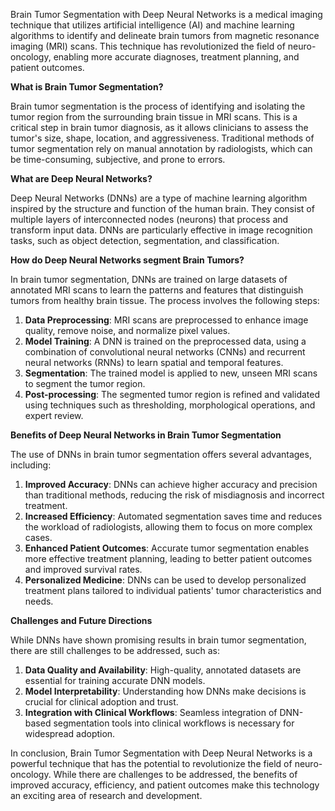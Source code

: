 Brain Tumor Segmentation with Deep Neural Networks is a medical imaging technique that utilizes artificial intelligence (AI) and machine learning algorithms to identify and delineate brain tumors from magnetic resonance imaging (MRI) scans. This technique has revolutionized the field of neuro-oncology, enabling more accurate diagnoses, treatment planning, and patient outcomes.

**What is Brain Tumor Segmentation?**

Brain tumor segmentation is the process of identifying and isolating the tumor region from the surrounding brain tissue in MRI scans. This is a critical step in brain tumor diagnosis, as it allows clinicians to assess the tumor's size, shape, location, and aggressiveness. Traditional methods of tumor segmentation rely on manual annotation by radiologists, which can be time-consuming, subjective, and prone to errors.

**What are Deep Neural Networks?**

Deep Neural Networks (DNNs) are a type of machine learning algorithm inspired by the structure and function of the human brain. They consist of multiple layers of interconnected nodes (neurons) that process and transform input data. DNNs are particularly effective in image recognition tasks, such as object detection, segmentation, and classification.

**How do Deep Neural Networks segment Brain Tumors?**

In brain tumor segmentation, DNNs are trained on large datasets of annotated MRI scans to learn the patterns and features that distinguish tumors from healthy brain tissue. The process involves the following steps:

1. **Data Preprocessing**: MRI scans are preprocessed to enhance image quality, remove noise, and normalize pixel values.
2. **Model Training**: A DNN is trained on the preprocessed data, using a combination of convolutional neural networks (CNNs) and recurrent neural networks (RNNs) to learn spatial and temporal features.
3. **Segmentation**: The trained model is applied to new, unseen MRI scans to segment the tumor region.
4. **Post-processing**: The segmented tumor region is refined and validated using techniques such as thresholding, morphological operations, and expert review.

**Benefits of Deep Neural Networks in Brain Tumor Segmentation**

The use of DNNs in brain tumor segmentation offers several advantages, including:

1. **Improved Accuracy**: DNNs can achieve higher accuracy and precision than traditional methods, reducing the risk of misdiagnosis and incorrect treatment.
2. **Increased Efficiency**: Automated segmentation saves time and reduces the workload of radiologists, allowing them to focus on more complex cases.
3. **Enhanced Patient Outcomes**: Accurate tumor segmentation enables more effective treatment planning, leading to better patient outcomes and improved survival rates.
4. **Personalized Medicine**: DNNs can be used to develop personalized treatment plans tailored to individual patients' tumor characteristics and needs.

**Challenges and Future Directions**

While DNNs have shown promising results in brain tumor segmentation, there are still challenges to be addressed, such as:

1. **Data Quality and Availability**: High-quality, annotated datasets are essential for training accurate DNN models.
2. **Model Interpretability**: Understanding how DNNs make decisions is crucial for clinical adoption and trust.
3. **Integration with Clinical Workflows**: Seamless integration of DNN-based segmentation tools into clinical workflows is necessary for widespread adoption.

In conclusion, Brain Tumor Segmentation with Deep Neural Networks is a powerful technique that has the potential to revolutionize the field of neuro-oncology. While there are challenges to be addressed, the benefits of improved accuracy, efficiency, and patient outcomes make this technology an exciting area of research and development.